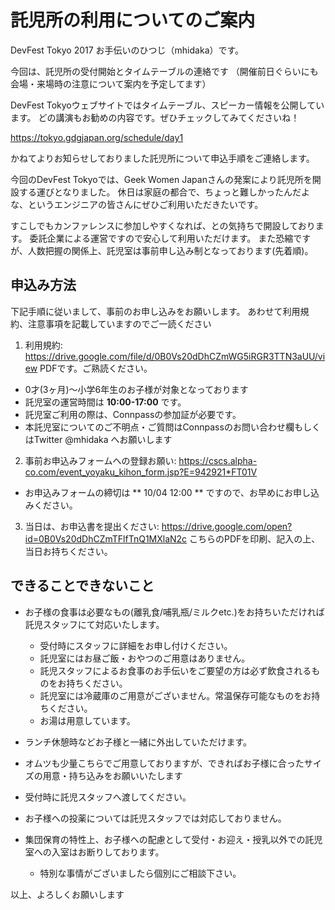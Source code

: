# 託児所の利用についてのご案内

DevFest Tokyo 2017 お手伝いのひつじ（mhidaka）です。

今回は、託児所の受付開始とタイムテーブルの連絡です
（開催前日ぐらいにも会場・来場時の注意について案内を予定してます）

DevFest Tokyoウェブサイトではタイムテーブル、スピーカー情報を公開しています。
どの講演もお勧めの内容です。ぜひチェックしてみてくださいね！

https://tokyo.gdgjapan.org/schedule/day1

かねてよりお知らせしておりました託児所について申込手順をご連絡します。

今回のDevFest Tokyoでは、Geek Women Japanさんの発案により託児所を開設する運びとなりました。
休日は家庭の都合で、ちょっと難しかったんだよな、というエンジニアの皆さんにぜひご利用いただきたいです。

すこしでもカンファレンスに参加しやすくなれば、との気持ちで開設しております。
委託企業による運営ですので安心して利用いただけます。
また恐縮ですが、人数把握の関係上、託児室は事前申し込み制となっております(先着順)。

## 申込み方法

下記手順に従いまして、事前のお申し込みをお願いします。
あわせて利用規約、注意事項を記載していますのでご一読ください

1) 利用規約:
 https://drive.google.com/file/d/0B0Vs20dDhCZmWG5iRGR3TTN3aUU/view
 PDFです。ご熟読ください。

* 0才(3ヶ月)～小学6年生のお子様が対象となっております
* 託児室の運営時間は **10:00-17:00** です。
* 託児室ご利用の際は、Connpassの参加証が必要です。
* 本託児室についてのご不明点・ご質問はConnpassのお問い合わせ欄もしくはTwitter @mhidaka へお願いします
 
2) 事前お申込みフォームへの登録お願い:
 https://cscs.alpha-co.com/event_yoyaku_kihon_form.jsp?E=942921*FT01V

* お申込みフォームの締切は ** 10/04 12:00 ** ですので、お早めにお申し込みください。

3) 当日は、お申込書を提出ください:
 https://drive.google.com/open?id=0B0Vs20dDhCZmTFlfTnQ1MXlaN2c
 こちらのPDFを印刷、記入の上、当日お持ちください。

## できることできないこと

* お子様の食事は必要なもの(離乳食/哺乳瓶/ミルクetc.)をお持ちいただければ託児スタッフにて対応いたします。
  * 受付時にスタッフに詳細をお申し付けください。
  * 託児室にはお昼ご飯・おやつのご用意はありません。
  * 託児スタッフによるお食事のお手伝いをご要望の方は必ず飲食されるものをお持ちください。
  * 託児室には冷蔵庫のご用意がございません。常温保存可能なものをお持ちください。
  * お湯は用意しています。

* ランチ休憩時などお子様と一緒に外出していただけます。
* オムツも少量こちらでご用意しておりますが、できればお子様に合ったサイズの用意・持ち込みをお願いいたします
* 受付時に託児スタッフへ渡してください。
* お子様への投薬については託児スタッフでは対応しておりません。

* 集団保育の特性上、お子様への配慮として受付・お迎え・授乳以外での託児室への入室はお断りしております。
  * 特別な事情がございましたら個別にご相談下さい。

以上、よろしくお願いします